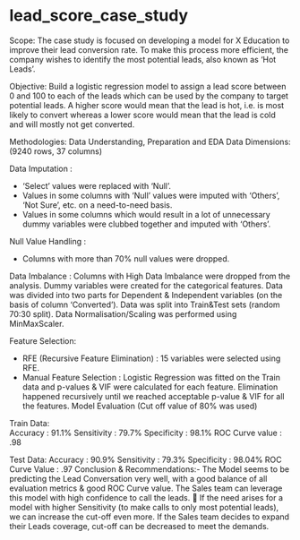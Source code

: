 # lead_score_case_study

Scope:
The case study is focused on developing a model for X Education to improve their lead conversion rate. 
To make this process more efficient, the company wishes to identify the most potential leads, also known as ‘Hot Leads’.

Objective:
Build a logistic regression model to assign a lead score between 0 and 100 to each of the leads which can be used by the company to target potential leads. 
A higher score would mean that the lead is hot, i.e. is most likely to convert whereas a lower score would mean that the lead is cold and will mostly not get converted.

Methodologies:
 Data Understanding, Preparation and EDA
 Data Dimensions: (9240 rows, 37 columns)
 
Data Imputation : 
- ‘Select’ values were replaced with ‘Null’. 
- Values in some columns with ‘Null’ values were imputed with ‘Others’, ‘Not Sure’, etc. on a need-to-need basis. 
- Values in some columns which would result in a lot of unnecessary dummy variables were clubbed together and imputed with ‘Others’.

Null Value Handling : 
- Columns with more than 70% null values were dropped.

Data Imbalance : 
Columns with High Data Imbalance were dropped from the analysis.
Dummy variables were created for the categorical features.
Data was divided into two parts for Dependent & Independent variables (on the basis of column ‘Converted’).
Data was split into Train&Test sets (random 70:30 split).
Data Normalisation/Scaling was performed using MinMaxScaler.

Feature Selection: 
- RFE (Recursive Feature Elimination) : 15 variables were selected using RFE. 
- Manual Feature Selection : Logistic Regression was fitted on the Train data and p-values & VIF were calculated for each feature.
Elimination happened recursively until we reached acceptable p-value & VIF for all the features.
Model Evaluation (Cut off value of 80% was used) 

Train Data:  
Accuracy : 91.1% 
Sensitivity : 79.7% 
Specificity : 98.1% 
ROC Curve value : .98 

Test Data: 
Accuracy : 90.9% 
Sensitivity : 79.3% 
Specificity : 98.04% 
ROC Curve Value : .97 
Conclusion & Recommendations:- 
The Model seems to be predicting the Lead Conversation very well, with a good balance of all evaluation metrics & good ROC Curve value.
The Sales team can leverage this model with high confidence to call the leads.  If the need arises for a model with higher Sensitivity (to make calls to only most potential leads), we can increase the cut-off even more. 
If the Sales team decides to expand their Leads coverage, cut-off can be decreased to meet the demands.
